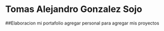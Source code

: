 # Tomas Alejandro Gonzalez Sojo 

##Elaboracion mi portafolio agregar personal para agregar mis proyectos 
